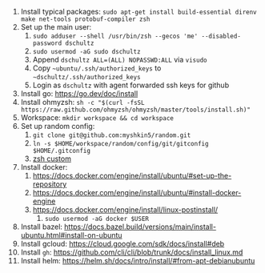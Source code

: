 1. Install typical packages: `sudo apt-get install build-essential direnv make net-tools protobuf-compiler zsh`
2. Set up the main user:
   1. `sudo adduser --shell /usr/bin/zsh --gecos 'me' --disabled-password dschultz`
   2. `sudo usermod -aG sudo dschultz`
   3. Append `dschultz ALL=(ALL) NOPASSWD:ALL` via `visudo`
   4. Copy `~ubuntu/.ssh/authorized_keys` to `~dschultz/.ssh/authorized_keys`
   5. Login as `dschultz` with agent forwarded ssh keys for github
3. Install go: https://go.dev/doc/install
4. Install ohmyzsh: `sh -c "$(curl -fsSL https://raw.github.com/ohmyzsh/ohmyzsh/master/tools/install.sh)"`
5. Workspace: `mkdir workspace && cd workspace`
6. Set up random config:
   1. `git clone git@github.com:myshkin5/random.git`
   2. `ln -s $HOME/workspace/random/config/git/gitconfig $HOME/.gitconfig`
   3. [zsh custom](../zsh-custom/README.md)
7. Install docker:
   1. https://docs.docker.com/engine/install/ubuntu/#set-up-the-repository
   2. https://docs.docker.com/engine/install/ubuntu/#install-docker-engine
   3. https://docs.docker.com/engine/install/linux-postinstall/
      1. `sudo usermod -aG docker $USER`
8. Install bazel: https://docs.bazel.build/versions/main/install-ubuntu.html#install-on-ubuntu
9. Install gcloud: https://cloud.google.com/sdk/docs/install#deb
10. Install `gh`: https://github.com/cli/cli/blob/trunk/docs/install_linux.md
11. Install helm: https://helm.sh/docs/intro/install/#from-apt-debianubuntu
